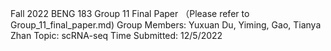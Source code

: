 Fall 2022 BENG 183
Group 11 Final Paper （Please refer to Group_11_final_paper.md)
Group Members: Yuxuan Du, Yiming, Gao, Tianya Zhan
Topic: scRNA-seq
Time Submitted: 12/5/2022